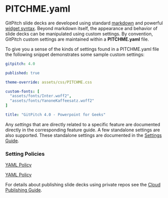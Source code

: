 # PITCHME.yaml

GitPitch slide decks are developed using standard [markdown](/text/basics.md) and powerful [widget syntax](/grid-layouts/native-widgets.md). Beyond markdown itself, the appearance and behavior of slide decks can be manipulated using custom settings. By convention, GitPitch custom settings are maintained within a **PITCHME.yaml** file.

To give you a sense of the kinds of settings found in a PITCHME.yaml file the following snippet demonstrates some sample custom settings:

```yaml
gitpitch: 4.0

published: true

theme-override: assets/css/PITCHME.css

custom-fonts: [
  "assets/fonts/Inter.woff2",
  "assets/fonts/YanoneKaffeesatz.woff2"
]

title: "GitPitch 4.0 - Powerpoint for Geeks"
```

Any *settings* that are directly related to a specific feature are documented directly in the corresponding feature guide. A few standalone settings are also supported. These standalone settings are documented in the [Settings Guide](/settings/).

### Setting Policies

[YAML Policy](../_snippets/yaml-public-policy.md ':include')

[YAML Policy](../_snippets/yaml-private-policy.md ':include')

For details about publishing slide decks using private repos see the [Cloud Publishing Guide](/cloud/).

